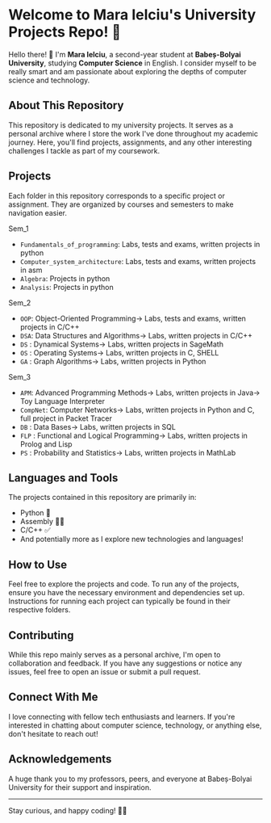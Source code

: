 # Welcome to Mara Ielciu's University Projects Repo! 🌟

Hello there! 👋 I'm **Mara Ielciu**, a second-year student at **Babeș-Bolyai University**, studying **Computer Science** in English. I consider myself to be really smart and am passionate about exploring the depths of computer science and technology.

## About This Repository

This repository is dedicated to my university projects. It serves as a personal archive where I store the work I've done throughout my academic journey. Here, you'll find projects, assignments, and any other interesting challenges I tackle as part of my coursework.

## Projects

Each folder in this repository corresponds to a specific project or assignment. They are organized by courses and semesters to make navigation easier.

Sem_1
- `Fundamentals_of_programming`: Labs, tests and exams, written projects in python
- `Computer_system_architecture`: Labs, tests and exams, written projects in asm
- `Algebra`: Projects in python
- `Analysis`: Projects in python

Sem_2
- `OOP`: Object-Oriented Programming-> Labs, tests and exams, written projects in C/C++
- `DSA`: Data Structures and Algorithms-> Labs, written projects in C/C++
- `DS` : Dynamical Systems-> Labs, written projects in SageMath
- `OS` : Operating Systems-> Labs, written projects in C, SHELL
- `GA` : Graph Algorithms-> Labs, written projects in Python

Sem_3
- `APM`: Advanced Programming Methods-> Labs, written projects in Java-> Toy Language Interpreter
- `CompNet`: Computer Networks-> Labs, written projects in Python and C, full project in Packet Tracer
- `DB` : Data Bases-> Labs, written projects in SQL
- `FLP` : Functional and Logical Programming-> Labs, written projects in Prolog and Lisp
- `PS` : Probability and Statistics-> Labs, written projects in MathLab


## Languages and Tools

The projects contained in this repository are primarily in:

- Python 🐍
- Assembly 😵‍💫
- C/C++ ✅
- And potentially more as I explore new technologies and languages!

## How to Use

Feel free to explore the projects and code. To run any of the projects, ensure you have the necessary environment and dependencies set up. Instructions for running each project can typically be found in their respective folders.

## Contributing

While this repo mainly serves as a personal archive, I'm open to collaboration and feedback. If you have any suggestions or notice any issues, feel free to open an issue or submit a pull request.

## Connect With Me

I love connecting with fellow tech enthusiasts and learners. If you're interested in chatting about computer science, technology, or anything else, don't hesitate to reach out!

## Acknowledgements

A huge thank you to my professors, peers, and everyone at Babeș-Bolyai University for their support and inspiration.

---

Stay curious, and happy coding! 🚀😊
